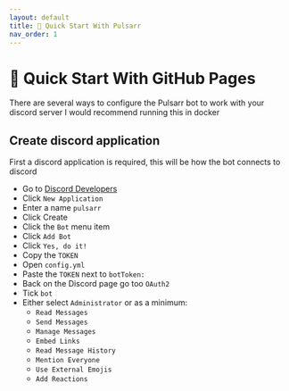 ```yaml
---
layout: default
title: 🚀 Quick Start With Pulsarr
nav_order: 1
---
```


# 🚀 Quick Start With GitHub Pages

There are several ways to configure the Pulsarr bot to work with your discord server
I would recommend running this in docker

## Create discord application

First a discord application is required, this will be how the bot connects to discord

* Go to [Discord Developers](https://discordapp.com/developers/applications/me)
* Click `New Application`
* Enter a name `pulsarr`
* Click Create
* Click the `Bot` menu item
* Click `Add Bot`
* Click `Yes, do it!`
* Copy the `TOKEN`
* Open `config.yml`
* Paste the `TOKEN` next to `botToken:`
* Back on the Discord page go too `OAuth2`
* Tick `bot`
* Either select `Administrator`  or as a minimum:
  * `Read Messages`
  * `Send Messages`
  * `Manage Messages`
  * `Embed Links`
  * `Read Message History`
  * `Mention Everyone`
  * `Use External Emojis`
  * `Add Reactions`